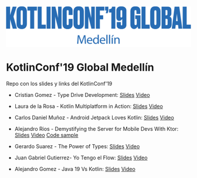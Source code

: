 <p align="center"><img src="resources/kotlinconflogo.png" align="middle" width="550"></p> 

# KotlinConf'19 Global Medellín
Repo con los slides y links del KotlinConf'19

- Cristian Gomez - Type Drive Development:
	[Slides](https://docs.google.com/presentation/d/1AEROlhWa5bi3FE2OiTzW1kkXkU-0r2nA_OUHXRHcgfw/edit?usp=sharing) 
	[Video](https://youtu.be/gzxYo367qag)

- Laura de la Rosa - Kotlin Multiplatform in Action:
	[Slides](presentations/Laura%20de%20la%20Rosa%20-%20Kotlin%20Multiplatform%20in%20action.pdf) 
	[Video](https://youtu.be/gzxYo367qag?t=3210) 

- Carlos Daniel Muñoz - Android Jetpack Loves Kotlin:
	[Slides](https://docs.google.com/presentation/d/14IQdCPoifhDsKlJ8qL9Z3wXbUhLxZzRbrDQvDDJlEJk/edit#slide=id.g6f09264d5a_0_10)
	[Video](https://youtu.be/gzxYo367qag?t=5856)

- Alejandro Rios - Demystifying the Server for Mobile Devs With Ktor:
	[Slides](presentations/Alejandro%20Rios%20-%20Ktor.pdf) 
	[Video](https://youtu.be/gzxYo367qag?t=8175) 
	[Code sample](https://github.com/alejandro-rios/GitHubKtor) 

- Gerardo Suarez - The Power of Types:
	[Slides](presentations/Gerardo%20Suarez%20-%20The%20Power%20of%20Types.pdf) 
	[Video](https://youtu.be/gzxYo367qag?t=10333) 

- Juan Gabriel Gutierrez- Yo Tengo el Flow:
	[Slides]()
	[Video](https://youtu.be/gzxYo367qag?t=11815) 

- Alejandro Gomez - Java 19 Vs Kotlin:
	[Slides](presentations/Alejandro%20Gomez%20-%20Java%2019%20Vs%20Kotlin.pdf) 
	[Video](https://youtu.be/gzxYo367qag?t=14551) 